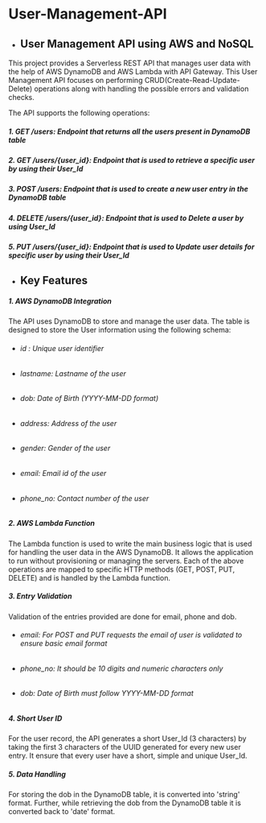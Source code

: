 # User-Management-API
* ## User Management API using AWS and NoSQL

This project provides a Serverless REST API that manages user data with the help of AWS DynamoDB and AWS Lambda with API Gateway. 
This User Management API focuses on performing CRUD(Create-Read-Update-Delete) operations along with handling the possible errors and validation checks. 

The API supports the following operations: 
##### 1. GET /users: Endpoint that returns all the users present in DynamoDB table
##### 2. GET /users/{user_id}: Endpoint that is used to retrieve a specific user by using their User_Id
##### 3. POST /users: Endpoint that is used to create a new user entry in the DynamoDB table
##### 4. DELETE /users/{user_id}: Endpoint that is used to Delete a user by using User_Id
##### 5. PUT /users/{user_id}: Endpoint that is used to Update user details for specific user by using their User_Id

* ## Key Features

##### 1. AWS DynamoDB Integration
The API uses DynamoDB to store and manage the user data. The table is designed to store the User information using the following schema: 
* ###### id : Unique user identifier
* ###### lastname: Lastname of the user
* ###### dob: Date of Birth (YYYY-MM-DD format)
* ###### address: Address of the user
* ###### gender: Gender of the user
* ###### email: Email id of the user
* ###### phone_no: Contact number of the user

##### 2. AWS Lambda Function
The Lambda function is used to write the main business logic that is used for handling the user data in the AWS DynamoDB. It allows the application to run without provisioning or managing the servers. Each of the above operations are mapped to specific HTTP methods (GET, POST, PUT, DELETE) and is handled by the Lambda function.

##### 3. Entry Validation 
Validation of the entries provided are done for email, phone and dob. 
* ###### email: For POST and PUT requests the email of user is validated to ensure basic email format
* ###### phone_no: It should be 10 digits and numeric characters only
* ###### dob: Date of Birth must follow YYYY-MM-DD format

##### 4. Short User ID
For the user record, the API generates a short User_Id (3 characters) by taking the first 3 characters of the UUID generated for every new user entry. It ensure that every user have a short, simple and unique User_Id. 

##### 5. Data Handling
For storing the dob in the DynamoDB table, it is converted into 'string' format. Further, while retrieving the dob from the DynamoDB table it is converted back to 'date' format. 




